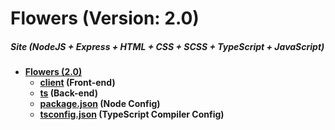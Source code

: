 # Flowers (Version: 2.0)
##### Site (NodeJS + Express + HTML + CSS + SCSS + TypeScript + JavaScript)
- **[Flowers (2.0)](./)**
    - **[client](./client) (Front-end)**
    - **[ts](./ts) (Back-end)**
    - **[package.json](./package.json) (Node Config)**
    - **[tsconfig.json](./tsconfig.json) (TypeScript Compiler Config)**

 

